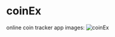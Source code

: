 # coinEx
 online coin tracker app
images:
![coinEx](https://user-images.githubusercontent.com/86603322/194635114-7ff95dae-ebbd-4751-8f38-51843f7b5f52.png)
